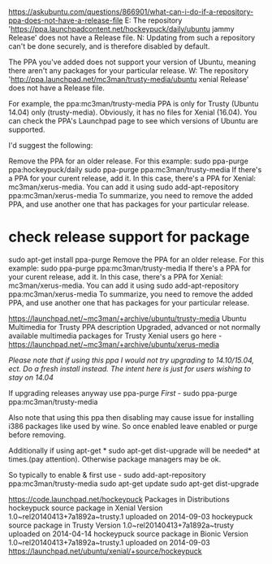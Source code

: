https://askubuntu.com/questions/866901/what-can-i-do-if-a-repository-ppa-does-not-have-a-release-file
E: The repository 'https://ppa.launchpadcontent.net/hockeypuck/daily/ubuntu jammy Release' does not have a Release file.
N: Updating from such a repository can't be done securely, and is therefore disabled by default.



The PPA you've added does not support your version of Ubuntu, meaning there aren't any packages for your particular release.
W: The repository 'http://ppa.launchpad.net/mc3man/trusty-media/ubuntu xenial Release' does not have a Release file.

For example, the ppa:mc3man/trusty-media PPA is only for Trusty (Ubuntu 14.04) only (trusty-media). Obviously, it has no files for Xenial (16.04). You can check the PPA's Launchpad page to see which versions of Ubuntu are supported.

I'd suggest the following:

Remove the PPA for an older release. For this example:
sudo ppa-purge ppa:hockeypuck/daily
sudo ppa-purge ppa:mc3man/trusty-media
If there's a PPA for your curent release, add it. In this case, there's a PPA for Xenial: mc3man/xerus-media. You can add it using
sudo add-apt-repository ppa:mc3man/xerus-media
To summarize, you need to remove the added PPA, and use another one that has packages for your particular release.


# check release support for package
sudo apt-get install ppa-purge
Remove the PPA for an older release. For this example:
sudo ppa-purge ppa:mc3man/trusty-media
If there's a PPA for your curent release, add it. In this case, there's a PPA for Xenial: mc3man/xerus-media. You can add it using
sudo add-apt-repository ppa:mc3man/xerus-media
To summarize, you need to remove the added PPA, and use another one that has packages for your particular release.

https://launchpad.net/~mc3man/+archive/ubuntu/trusty-media
Ubuntu Multimedia for Trusty
PPA description
Upgraded, advanced or not normally available multimedia packages for Trusty
Xenial users go here - https://launchpad.net/~mc3man/+archive/ubuntu/xerus-media

*Please note that if using this ppa I would *not* try upgrading to 14.10/15.04, ect. Do a fresh install instead. The intent here is just for users wishing to stay on 14.04*

If upgrading releases anyway use ppa-purge *First* -
sudo ppa-purge ppa:mc3man/trusty-media

Also note that using this ppa then disabling may cause issue for installing i386 packages like used by wine. So once enabled leave enabled or purge before removing.

Additionally if using apt-get * sudo apt-get dist-upgrade will be needed* at times.(pay attention). Otherwise package managers may be ok.

So typically to enable & first use -
sudo add-apt-repository ppa:mc3man/trusty-media
sudo apt-get update
sudo apt-get dist-upgrade

https://code.launchpad.net/hockeypuck
Packages in Distributions
hockeypuck source package in Xenial
Version 1.0~rel20140413+7a1892a~trusty.1 uploaded on 2014-09-03
hockeypuck source package in Trusty
Version 1.0~rel20140413+7a1892a~trusty uploaded on 2014-04-14
hockeypuck source package in Bionic
Version 1.0~rel20140413+7a1892a~trusty.1 uploaded on 2014-09-03
https://launchpad.net/ubuntu/xenial/+source/hockeypuck


